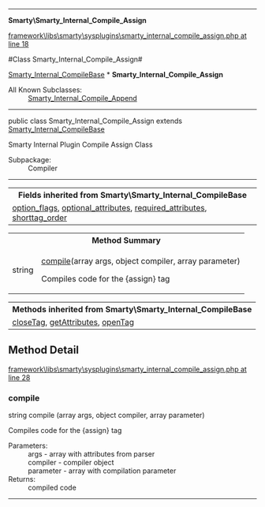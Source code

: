 

- - -

**Smarty\Smarty_Internal_Compile_Assign**


<a href="https://github.com/JeyDotC/Hirudo/blob/master/framework/libs/smarty/sysplugins/smarty_internal_compile_assign.php#L18" >framework\libs\smarty\sysplugins\smarty_internal_compile_assign.php at line 18</a>

#Class Smarty_Internal_Compile_Assign#

<a href="">Smarty_Internal_CompileBase</a>
    * **Smarty_Internal_Compile_Assign**


<dl>
<dt>All Known Subclasses:</dt>
<dd><a href="">Smarty_Internal_Compile_Append</a> </dd>
</dl>



- - -

<p class="signature"><span class='k'>public  class</span> <span class='nx'>Smarty_Internal_Compile_Assign</span>
extends <a href="">Smarty_Internal_CompileBase</a>

</p>

<div class="comment" id="overview_description"><p>Smarty Internal Plugin Compile Assign Class</p></div>

<dl>
<dt>Subpackage:</dt>
<dd>Compiler</dd>
</dl>


- - -

<table class="inherit">
<tr><th colspan="2">Fields inherited from Smarty\Smarty_Internal_CompileBase</th></tr>
<tr><td><a href="">option_flags</a>, <a href="">optional_attributes</a>, <a href="">required_attributes</a>, <a href="">shorttag_order</a></td></tr></table>

<table id="summary_method">
<tr><th colspan="2">Method Summary</th></tr>
<tr>
<td><span class='k'></span> <span class='nx'>string</span></td>
<td class="description"><p class="name"><a href="#compile">compile</a>(array args, object compiler, array parameter)</p><p class="description">Compiles code for the {assign} tag</p></td>
</tr>
</table>

<table class="inherit">
<tr><th colspan="2">Methods inherited from Smarty\Smarty_Internal_CompileBase</th></tr>
<tr><td><a href="">closeTag</a>, <a href="">getAttributes</a>, <a href="">openTag</a></td></tr></table>

<h2 id="detail_method">Method Detail</h2>

<a href="https://github.com/JeyDotC/Hirudo/blob/master/framework/libs/smarty/sysplugins/smarty_internal_compile_assign.php#L28" >framework\libs\smarty\sysplugins\smarty_internal_compile_assign.php at line 28</a>

<h3 id="compile()">compile</h3>
<span class='k'></span> <span class='nx'>string</span> <span class='nf'>compile</span> (array args, object compiler, array parameter)

<div class="details">
<p>Compiles code for the {assign} tag</p><dl>
<dt>Parameters:</dt>
<dd>args - array with attributes from parser</dd>
<dd>compiler - compiler object</dd>
<dd>parameter - array with compilation parameter</dd>
<dt>Returns:</dt>
<dd>compiled code</dd>
</dl>

</div>

- - -

